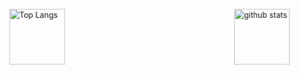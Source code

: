 <p align="left" style="display: flex; justify-content: space-between; align-items: flex-start;"> 
  <img alt="Top Langs" height="100px" src="https://github-readme-stats.vercel.app/api/top-langs/?username=orioriii&layout=compact&show_icons=true" />
  <img alt="github stats" height="100px" src="https://github-readme-stats.vercel.app/api?username=orioriii&show_icons=ture" />
</p>
